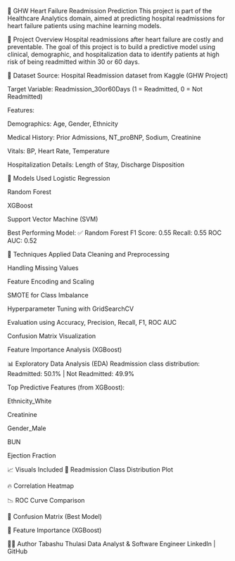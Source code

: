 💓 GHW Heart Failure Readmission Prediction
This project is part of the Healthcare Analytics domain, aimed at predicting hospital readmissions for heart failure patients using machine learning models.

📌 Project Overview
Hospital readmissions after heart failure are costly and preventable. The goal of this project is to build a predictive model using clinical, demographic, and hospitalization data to identify patients at high risk of being readmitted within 30 or 60 days.

📁 Dataset
Source: Hospital Readmission dataset from Kaggle (GHW Project)

Target Variable: Readmission_30or60Days (1 = Readmitted, 0 = Not Readmitted)

Features:

Demographics: Age, Gender, Ethnicity

Medical History: Prior Admissions, NT_proBNP, Sodium, Creatinine

Vitals: BP, Heart Rate, Temperature

Hospitalization Details: Length of Stay, Discharge Disposition

🧠 Models Used
Logistic Regression

Random Forest

XGBoost

Support Vector Machine (SVM)

Best Performing Model: ✅ Random Forest
F1 Score: 0.55
Recall: 0.55
ROC AUC: 0.52

🧪 Techniques Applied
Data Cleaning and Preprocessing

Handling Missing Values

Feature Encoding and Scaling

SMOTE for Class Imbalance

Hyperparameter Tuning with GridSearchCV

Evaluation using Accuracy, Precision, Recall, F1, ROC AUC

Confusion Matrix Visualization

Feature Importance Analysis (XGBoost)

📊 Exploratory Data Analysis (EDA)
Readmission class distribution:
Readmitted: 50.1% | Not Readmitted: 49.9%

Top Predictive Features (from XGBoost):

Ethnicity_White

Creatinine

Gender_Male

BUN

Ejection Fraction


📈 Visuals Included
📌 Readmission Class Distribution Plot

🔥 Correlation Heatmap

📉 ROC Curve Comparison

🧩 Confusion Matrix (Best Model)

📌 Feature Importance (XGBoost)

👩‍💻 Author
Tabashu Thulasi
Data Analyst & Software Engineer
LinkedIn | GitHub

